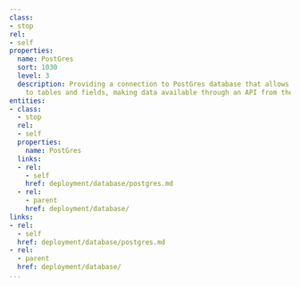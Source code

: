 ```yaml
---
class:
- stop
rel:
- self
properties:
  name: PostGres
  sort: 1030
  level: 3
  description: Providing a connection to PostGres database that allows for quick access
    to tables and fields, making data available through an API from the backend database.
entities:
- class:
  - stop
  rel:
  - self
  properties:
    name: PostGres
  links:
  - rel:
    - self
    href: deployment/database/postgres.md
  - rel:
    - parent
    href: deployment/database/
links:
- rel:
  - self
  href: deployment/database/postgres.md
- rel:
  - parent
  href: deployment/database/
...
```

